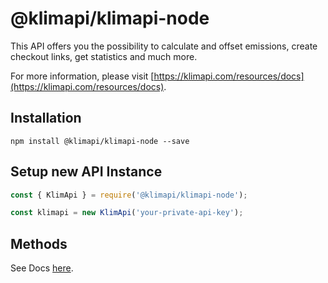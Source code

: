 # @klimapi/klimapi-node

This API offers you the possibility to calculate and offset emissions, create checkout links, get statistics and much more.

For more information, please visit [https://klimapi.com/resources/docs](https://klimapi.com/resources/docs).

## Installation

`npm install @klimapi/klimapi-node --save`

## Setup new API Instance

```typescript
const { KlimApi } = require('@klimapi/klimapi-node');

const klimapi = new KlimApi('your-private-api-key');
```

## Methods

See Docs [here](KlimApi.md).
